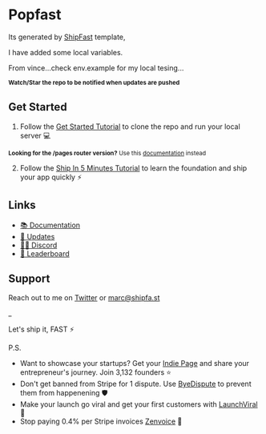 # Popfast

Its generated by [ShipFast](https://shipfa.st/docs) template,

I have added some local variables.

From vince...check env.example for my local tesing...

<sub>**Watch/Star the repo to be notified when updates are pushed**</sub>

## Get Started

1. Follow the [Get Started Tutorial](https://shipfa.st/docs) to clone the repo and run your local server 💻

<sub>**Looking for the /pages router version?** Use this [documentation](https://shipfa.st/docs-old) instead</sub>

2. Follow the [Ship In 5 Minutes Tutorial](https://shipfa.st/docs/tutorials/ship-in-5-minutes) to learn the foundation and ship your app quickly ⚡️

## Links

-   [📚 Documentation](https://shipfa.st/docs)
-   [📣 Updates](https://shipfast.beehiiv.com/)
-   [🧑‍💻 Discord](https://shipfa.st/dashboard)
-   [🥇 Leaderboard](https://shipfa.st/leaderboard)

## Support

Reach out to me on [Twitter](https://twitter.com/marc_louvion) or marc@shipfa.st

\_

Let's ship it, FAST ⚡️

P.S.

-   Want to showcase your startups? Get your [Indie Page](https://indiepa.ge?ref=shipfast_readme) and share your entrepreneur's journey. Join 3,132 founders ⭐️
-   Don't get banned from Stripe for 1 dispute. Use [ByeDispute](https://byedispute.com/?ref=shipfast_readme) to prevent them from happenening 🛡️
-   Make your launch go viral and get your first customers with [LaunchViral](https://launchvir.al/?ref=shipfast_readme) 🚀
-   Stop paying 0.4% per Stripe invoices [Zenvoice](https://zenvoice.io/?ref=shipfast_readme) 🤕
